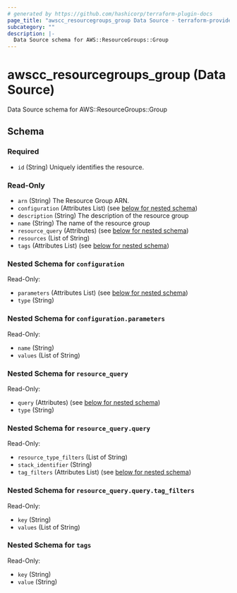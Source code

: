 ```yaml
---
# generated by https://github.com/hashicorp/terraform-plugin-docs
page_title: "awscc_resourcegroups_group Data Source - terraform-provider-awscc"
subcategory: ""
description: |-
  Data Source schema for AWS::ResourceGroups::Group
---
```


# awscc_resourcegroups_group (Data Source)

Data Source schema for AWS::ResourceGroups::Group



<!-- schema generated by tfplugindocs -->
## Schema

### Required

- `id` (String) Uniquely identifies the resource.

### Read-Only

- `arn` (String) The Resource Group ARN.
- `configuration` (Attributes List) (see [below for nested schema](#nestedatt--configuration))
- `description` (String) The description of the resource group
- `name` (String) The name of the resource group
- `resource_query` (Attributes) (see [below for nested schema](#nestedatt--resource_query))
- `resources` (List of String)
- `tags` (Attributes List) (see [below for nested schema](#nestedatt--tags))

<a id="nestedatt--configuration"></a>
### Nested Schema for `configuration`

Read-Only:

- `parameters` (Attributes List) (see [below for nested schema](#nestedatt--configuration--parameters))
- `type` (String)

<a id="nestedatt--configuration--parameters"></a>
### Nested Schema for `configuration.parameters`

Read-Only:

- `name` (String)
- `values` (List of String)



<a id="nestedatt--resource_query"></a>
### Nested Schema for `resource_query`

Read-Only:

- `query` (Attributes) (see [below for nested schema](#nestedatt--resource_query--query))
- `type` (String)

<a id="nestedatt--resource_query--query"></a>
### Nested Schema for `resource_query.query`

Read-Only:

- `resource_type_filters` (List of String)
- `stack_identifier` (String)
- `tag_filters` (Attributes List) (see [below for nested schema](#nestedatt--resource_query--query--tag_filters))

<a id="nestedatt--resource_query--query--tag_filters"></a>
### Nested Schema for `resource_query.query.tag_filters`

Read-Only:

- `key` (String)
- `values` (List of String)




<a id="nestedatt--tags"></a>
### Nested Schema for `tags`

Read-Only:

- `key` (String)
- `value` (String)

